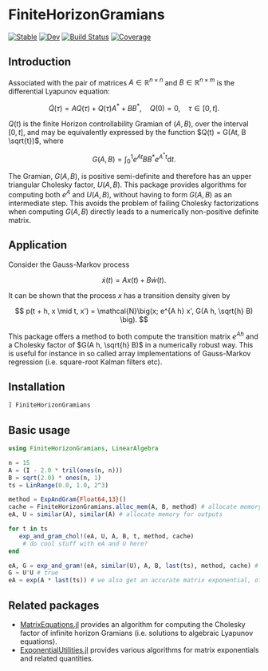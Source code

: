 # FiniteHorizonGramians

[![Stable](https://img.shields.io/badge/docs-stable-blue.svg)](https://filtron.github.io/FiniteHorizonGramians.jl/stable/)
[![Dev](https://img.shields.io/badge/docs-dev-blue.svg)](https://filtron.github.io/FiniteHorizonGramians.jl/dev/)
[![Build Status](https://github.com/filtron/FiniteHorizonGramians.jl/actions/workflows/CI.yml/badge.svg?branch=main)](https://github.com/filtron/FiniteHorizonGramians.jl/actions/workflows/CI.yml?query=branch%3Amain)
[![Coverage](https://codecov.io/gh/filtron/FiniteHorizonGramians.jl/branch/main/graph/badge.svg)](https://codecov.io/gh/filtron/FiniteHorizonGramians.jl)

## Introduction 

Associated with the pair of matrices $A \in \mathbb{R}^{n \times n}$ and $B \in \mathbb{R}^{n \times m}$ is the differential Lyapunov equation: 

$$
\dot{Q}(\tau) = A Q(\tau) + Q(\tau) A^* + B B^*, \quad Q(0) = 0,\quad \tau \in [0, t].
$$

$Q(t)$ is the finite Horizon controllability Gramian of $(A, B)$, over the interval $[0, t]$, 
and may be equivalently expressed by the function $Q(t) = G(At, B \sqrt{t})$, where 

$$
G(A, B) = \int_0^1 e^{A t} B B^* e^{A^* t} \mathrm{d} t.
$$

The Gramian, $G(A, B)$, is positive semi-definite and therefore has an upper triangular Cholesky factor, $U(A, B)$.
This package provides algorithms for computing both $e^A$ and $U(A, B)$,
without having to form $G(A, B)$ as an intermediate step.
This avoids the problem of failing Cholesky factorizations when computing $G(A, B)$ directly leads to a numerically non-positive definite matrix.

## Application

Consider the Gauss-Markov process

$$
\dot{x}(t) = A x(t) + B \dot{w}(t).
$$

It can be shown that the process $x$ has a transition density given by

$$
p(t + h, x \mid t, x') = \mathcal{N}\big(x; e^{A h} x', G(A h, \sqrt{h} B) \big).
$$

This package offers a method to both compute the transition matrix $e^{A h}$ and a Cholesky factor of $G(A h, \sqrt{h} B)$ in a numerically robust way.
This is useful for instance in so called array implementations of Gauss-Markov regression (i.e. square-root Kalman filters etc).

## Installation

```julia
] FiniteHorizonGramians
```

## Basic usage

```julia
using FiniteHorizonGramians, LinearAlgebra

n = 15
A = (I - 2.0 * tril(ones(n, n)))
B = sqrt(2.0) * ones(n, 1)
ts = LinRange(0.0, 1.0, 2^3)

method = ExpAndGram{Float64,13}()
cache = FiniteHorizonGramians.alloc_mem(A, B, method) # allocate memory for intermediate calculations
eA, U = similar(A), similar(A) # allocate memory for outputs

for t in ts
   exp_and_gram_chol!(eA, U, A, B, t, method, cache)
    # do cool stuff with eA and U here?
end

eA, G = exp_and_gram!(eA, similar(U), A, B, last(ts), method, cache) # we can comput the full Gramian if we prefer
G ≈ U'U # true
eA ≈ exp(A * last(ts)) # we also get an accurate matrix exponential, of course.
```

## Related packages
* [MatrixEquations.jl](https://github.com/andreasvarga/MatrixEquations.jl) provides an algorithm for computing the Cholesky factor of infinite horizon Gramians (i.e. solutions to algebraic Lyapunov equations).
* [ExponentialUtilities.jl](https://github.com/SciML/ExponentialUtilities.jl) provides various algorithms for matrix exponentials and related quantities.
